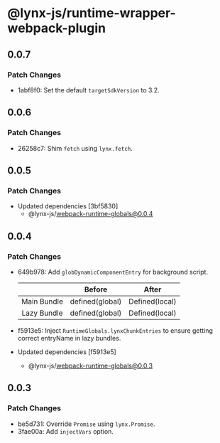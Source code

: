 # @lynx-js/runtime-wrapper-webpack-plugin

## 0.0.7

### Patch Changes

- 1abf8f0: Set the default `targetSdkVersion` to 3.2.

## 0.0.6

### Patch Changes

- 26258c7: Shim `fetch` using `lynx.fetch`.

## 0.0.5

### Patch Changes

- Updated dependencies [3bf5830]
  - @lynx-js/webpack-runtime-globals@0.0.4

## 0.0.4

### Patch Changes

- 649b978: Add `globDynamicComponentEntry` for background script.

  |             |     Before      |     After      |
  | :---------: | :-------------: | :------------: |
  | Main Bundle | defined(global) | Defined(local) |
  | Lazy Bundle | defined(global) | Defined(local) |

- f5913e5: Inject `RuntimeGlobals.lynxChunkEntries` to ensure getting correct entryName in lazy bundles.
- Updated dependencies [f5913e5]
  - @lynx-js/webpack-runtime-globals@0.0.3

## 0.0.3

### Patch Changes

- be5d731: Override `Promise` using `lynx.Promise`.
- 3fae00a: Add `injectVars` option.
